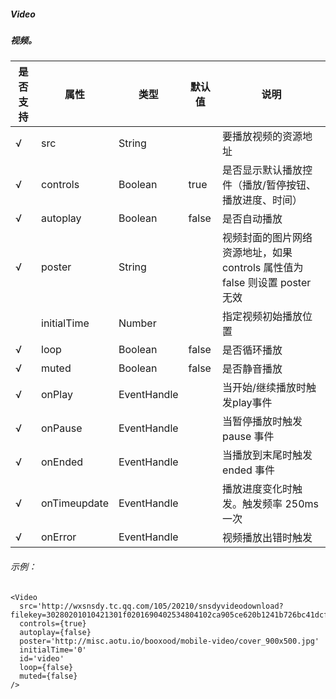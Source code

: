 ##### Video
##### 视频。

| 是否支持 | 属性           | 类型        | 默认值 | 说明                                                         |
| -------- | -------------- | ----------- | ------ | ------------------------------------------------------------ |
| √        | src            | String      |        | 要播放视频的资源地址                                         |
| √        | controls       | Boolean     | true   | 是否显示默认播放控件（播放/暂停按钮、播放进度、时间）        |
| √        | autoplay       | Boolean     | false  | 是否自动播放                                                 |
| √        | poster         | String      |        | 视频封面的图片网络资源地址，如果 controls 属性值为 false 则设置 poster 无效 |
|          | initialTime   | Number      |        | 指定视频初始播放位置                                         |
| √        | loop           | Boolean     | false  | 是否循环播放                                                 |
| √        | muted          | Boolean     | false  | 是否静音播放                                                 |
| √        | onPlay       | EventHandle |        | 当开始/继续播放时触发play事件                                |
| √        | onPause      | EventHandle |        | 当暂停播放时触发 pause 事件                                  |
| √        | onEnded      | EventHandle |        | 当播放到末尾时触发 ended 事件                                |
| √        | onTimeupdate | EventHandle |        | 播放进度变化时触发。触发频率 250ms 一次 |
| √        | onError      | EventHandle |        | 视频播放出错时触发                                           |

###### 示例：
```
<Video
  src='http://wxsnsdy.tc.qq.com/105/20210/snsdyvideodownload?filekey=30280201010421301f0201690402534804102ca905ce620b1241b726bc41dcff44e00204012882540400&bizid=1023&hy=SH&fileparam=302c020101042530230204136ffd93020457e3c4ff02024ef202031e8d7f02030f42400204045a320a0201000400'
  controls={true}
  autoplay={false}
  poster='http://misc.aotu.io/booxood/mobile-video/cover_900x500.jpg'
  initialTime='0'
  id='video'
  loop={false}
  muted={false}
/>
```
